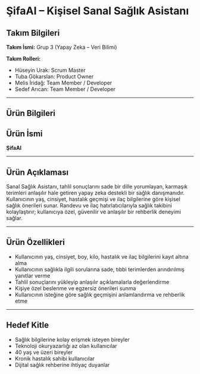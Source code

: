 # ŞifaAI – Kişisel Sanal Sağlık Asistanı

## Takım Bilgileri

**Takım İsmi:** Grup 3 (Yapay Zeka – Veri Bilimi)

**Takım Rolleri:**
- Hüseyin Urak: Scrum Master
- Tuba Gökarslan: Product Owner
- Melis İridağ: Team Member / Developer
- Sedef Arıcan: Team Member / Developer

---
## Ürün Bilgileri

## Ürün İsmi
**ŞifaAI**

---

## Ürün Açıklaması
Sanal Sağlık Asistanı, tahlil sonuçlarını sade bir dille yorumlayan, karmaşık terimleri anlaşılır hale getiren yapay zeka destekli bir sağlık danışmanıdır. Kullanıcının yaş, cinsiyet, hastalık geçmişi ve ilaç bilgilerine göre kişisel sağlık önerileri sunar. Randevu ve ilaç hatırlatıcılarıyla sağlık takibini kolaylaştırır; kullanıcıya özel, güvenilir ve anlaşılır bir rehberlik deneyimi sağlar.

---

## Ürün Özellikleri
- Kullanıcının yaş, cinsiyet, boy, kilo, hastalık ve ilaç bilgilerini kayıt altına alma  
- Kullanıcının sağlıkla ilgili sorularına sade, tıbbi terimlerden arındırılmış yanıtlar verme  
- Tahlil sonuçlarını yükleyip anlaşılır açıklamalarla değerlendirme  
- Kişiye özel beslenme ve egzersiz önerileri sunma  
- Kullanıcının isteğine göre sağlık geçmişini anlamlandırma ve rehberlik etme  

---

## Hedef Kitle
- Sağlık bilgilerine kolay erişmek isteyen bireyler  
- Teknoloji okuryazarlığı az olan kullanıcılar  
- 40 yaş ve üzeri bireyler  
- Kronik hastalık sahibi kullanıcılar  
- Dijital sağlık rehberine ihtiyaç duyanlar  

